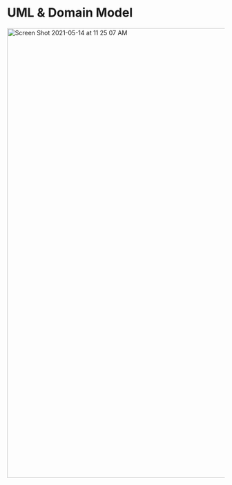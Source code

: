 # UML & Domain Model
<img width="1040" alt="Screen Shot 2021-05-14 at 11 25 07 AM" src="https://user-images.githubusercontent.com/66962689/118301464-b179ff80-b4a8-11eb-843e-022961e4bdbe.png">

